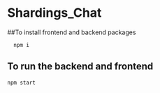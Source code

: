 # Shardings_Chat

##To install frontend and backend packages
```
  npm i
```

## To run the backend and frontend
```
npm start
```
